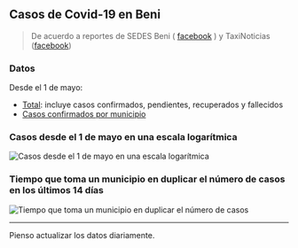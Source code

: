 ## Casos de Covid-19 en Beni

> De acuerdo a reportes de SEDES Beni ( [facebook](https://www.facebook.com/SEDES-BENI-2020-517750071766113/) ) y TaxiNoticias ([facebook](https://www.facebook.com/TaxiNoticiasBolivia/))

### Datos

Desde el 1 de mayo:

- [Total](https://github.com/mauforonda/covid19-beni/blob/master/total.csv): incluye casos confirmados, pendientes, recuperados y fallecidos
- [Casos confirmados por municipio](https://github.com/mauforonda/covid19-beni/blob/master/municipios.csv)

### Casos desde el 1 de mayo en una escala logarítmica

![Casos desde el 1 de mayo en una escala logarítmica](municipios.png)

### Tiempo que toma un municipio en duplicar el número de casos en los últimos 14 días

![Tiempo que toma un municipio en duplicar el número de casos](doubling.png)

---

Pienso actualizar los datos diariamente. 
